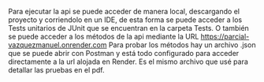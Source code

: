 Para ejecutar la api se puede acceder de manera local, descargando el proyecto y corriendolo en un IDE, de esta forma se puede acceder a los Tests unitarios de JUnit que se 
encuentran en la carpeta Tests. 
O también se puede acceder a los métodos de la api mediante la URL 
https://parcial-vazquezmanuel.onrender.com
Para probar los métodos hay un archivo .json que se puede abrir con Postman y está todo configurado para acceder directamente a la url alojada en Render. Es el mismo archivo 
que usé para detallar las pruebas en el pdf.
